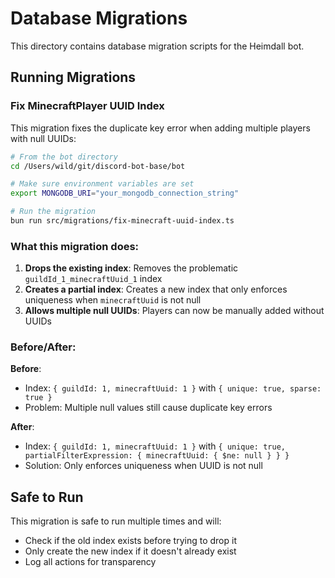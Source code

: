 # Database Migrations

This directory contains database migration scripts for the Heimdall bot.

## Running Migrations

### Fix MinecraftPlayer UUID Index

This migration fixes the duplicate key error when adding multiple players with null UUIDs:

```bash
# From the bot directory
cd /Users/wild/git/discord-bot-base/bot

# Make sure environment variables are set
export MONGODB_URI="your_mongodb_connection_string"

# Run the migration
bun run src/migrations/fix-minecraft-uuid-index.ts
```

### What this migration does:

1. **Drops the existing index**: Removes the problematic `guildId_1_minecraftUuid_1` index
2. **Creates a partial index**: Creates a new index that only enforces uniqueness when `minecraftUuid` is not null
3. **Allows multiple null UUIDs**: Players can now be manually added without UUIDs

### Before/After:

**Before**:

- Index: `{ guildId: 1, minecraftUuid: 1 }` with `{ unique: true, sparse: true }`
- Problem: Multiple null values still cause duplicate key errors

**After**:

- Index: `{ guildId: 1, minecraftUuid: 1 }` with `{ unique: true, partialFilterExpression: { minecraftUuid: { $ne: null } } }`
- Solution: Only enforces uniqueness when UUID is not null

## Safe to Run

This migration is safe to run multiple times and will:

- Check if the old index exists before trying to drop it
- Only create the new index if it doesn't already exist
- Log all actions for transparency
